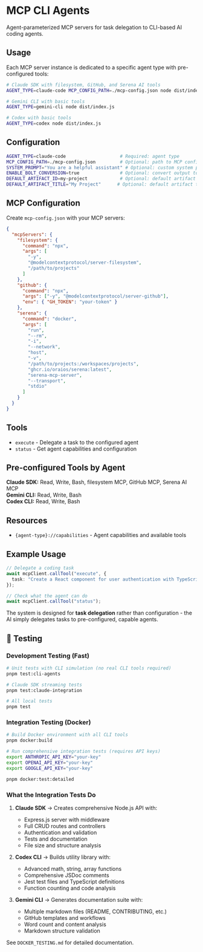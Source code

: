 # MCP CLI Agents

Agent-parameterized MCP servers for task delegation to CLI-based AI coding agents.

## Usage

Each MCP server instance is dedicated to a specific agent type with pre-configured tools:

```bash
# Claude SDK with filesystem, GitHub, and Serena AI tools
AGENT_TYPE=claude-code MCP_CONFIG_PATH=./mcp-config.json node dist/index.js

# Gemini CLI with basic tools
AGENT_TYPE=gemini-cli node dist/index.js

# Codex with basic tools
AGENT_TYPE=codex node dist/index.js
```

## Configuration

```bash
AGENT_TYPE=claude-code                    # Required: agent type
MCP_CONFIG_PATH=./mcp-config.json         # Optional: path to MCP config file
SYSTEM_PROMPT="You are a helpful assistant" # Optional: custom system prompt
ENABLE_BOLT_CONVERSION=true               # Optional: convert output to bolt artifacts
DEFAULT_ARTIFACT_ID=my-project            # Optional: default artifact ID
DEFAULT_ARTIFACT_TITLE="My Project"      # Optional: default artifact title
```

## MCP Configuration

Create `mcp-config.json` with your MCP servers:

```json
{
  "mcpServers": {
    "filesystem": {
      "command": "npx",
      "args": [
        "-y",
        "@modelcontextprotocol/server-filesystem",
        "/path/to/projects"
      ]
    },
    "github": {
      "command": "npx",
      "args": ["-y", "@modelcontextprotocol/server-github"],
      "env": { "GH_TOKEN": "your-token" }
    },
    "serena": {
      "command": "docker",
      "args": [
        "run",
        "--rm",
        "-i",
        "--network",
        "host",
        "-v",
        "/path/to/projects:/workspaces/projects",
        "ghcr.io/oraios/serena:latest",
        "serena-mcp-server",
        "--transport",
        "stdio"
      ]
    }
  }
}
```

## Tools

- `execute` - Delegate a task to the configured agent
- `status` - Get agent capabilities and configuration

## Pre-configured Tools by Agent

**Claude SDK:** Read, Write, Bash, filesystem MCP, GitHub MCP, Serena AI MCP  
**Gemini CLI:** Read, Write, Bash  
**Codex CLI:** Read, Write, Bash

## Resources

- `{agent-type}://capabilities` - Agent capabilities and available tools

## Example Usage

```typescript
// Delegate a coding task
await mcpClient.callTool("execute", {
  task: "Create a React component for user authentication with TypeScript",
});

// Check what the agent can do
await mcpClient.callTool("status");
```

The system is designed for **task delegation** rather than configuration - the AI simply delegates tasks to pre-configured, capable agents.

## 🧪 **Testing**

### **Development Testing (Fast)**

```bash
# Unit tests with CLI simulation (no real CLI tools required)
pnpm test:cli-agents

# Claude SDK streaming tests
pnpm test:claude-integration

# All local tests
pnpm test
```

### **Integration Testing (Docker)**

```bash
# Build Docker environment with all CLI tools
pnpm docker:build

# Run comprehensive integration tests (requires API keys)
export ANTHROPIC_API_KEY="your-key"
export OPENAI_API_KEY="your-key"
export GOOGLE_API_KEY="your-key"

pnpm docker:test:detailed
```

### **What the Integration Tests Do**

1. **Claude SDK** → Creates comprehensive Node.js API with:
   - Express.js server with middleware
   - Full CRUD routes and controllers
   - Authentication and validation
   - Tests and documentation
   - File size and structure analysis

2. **Codex CLI** → Builds utility library with:
   - Advanced math, string, array functions
   - Comprehensive JSDoc comments
   - Jest test files and TypeScript definitions
   - Function counting and code analysis

3. **Gemini CLI** → Generates documentation suite with:
   - Multiple markdown files (README, CONTRIBUTING, etc.)
   - GitHub templates and workflows
   - Word count and content analysis
   - Markdown structure validation

See `DOCKER_TESTING.md` for detailed documentation.
